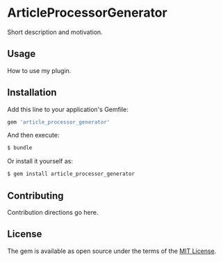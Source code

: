 # ArticleProcessorGenerator
Short description and motivation.

## Usage
How to use my plugin.

## Installation
Add this line to your application's Gemfile:

```ruby
gem 'article_processor_generator'
```

And then execute:
```bash
$ bundle
```

Or install it yourself as:
```bash
$ gem install article_processor_generator
```

## Contributing
Contribution directions go here.

## License
The gem is available as open source under the terms of the [MIT License](http://opensource.org/licenses/MIT).
